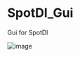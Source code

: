 # SpotDl_Gui
Gui for SpotDl

![image](https://user-images.githubusercontent.com/67098259/178942641-66d1ed60-54b0-435f-b844-74208b66a7ea.png)
